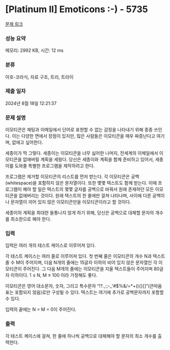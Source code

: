 # [Platinum II] Emoticons :-) - 5735 

[문제 링크](https://www.acmicpc.net/problem/5735) 

### 성능 요약

메모리: 2992 KB, 시간: 12 ms

### 분류

아호-코라식, 자료 구조, 트리, 트라이

### 제출 일자

2024년 8월 18일 12:21:37

### 문제 설명

<p>이모티콘은 채팅과 이메일에서 단어로 표현할 수 없는 감정을 나타내기 위해 종종 쓰인다. 이는 다양한 면에서 장점이 있지만, 많은 사람들은 이모티콘을 매우 짜증난다고 여기며, 없애고 싶어한다.</p>

<p>세종이가 딱 그렇다. 세종이는 이모티콘을 너무 싫어한 나머지, 전세계의 이메일에서 이모티콘을 없애버릴 계획을 세웠다. 당신은 세종이와 계획을 함께 준비하고 있어서, 세종이를 도와줄 특별한 프로그램을 제작하려고 한다.</p>

<p>프로그램은 제거할 이모티콘의 리스트를 먼저 받는다. 각 이모티콘은 공백(whitespace)을 포함하지 않은 문자열이다. 또한 몇몇 텍스트도 함께 받는다. 이때 프로그램이 해야 할 일은 텍스트의 몇몇 글자를 공백으로 바꿔서 원래 존재하던 모든 이모티콘을 없애버리는 것이다. 원래 텍스트의 한 줄에만 걸쳐 나타나며, 사이에 다른 공백이나 문자열이 끼어 있지 않은 이모티콘만을 이모티콘이라고 할 것이다.</p>

<p>세종이의 계획을 최대한 들통나지 않게 하기 위해, 당신은 공백으로 대체할 문자의 개수를 최소한으로 해야 한다.</p>

### 입력 

 <p>입력은 여러 개의 테스트 케이스로 이루어져 있다.</p>

<p>각 테스트 케이스는 여러 줄로 이루어져 있다. 첫 번째 줄은 이모티콘의 개수 N과 텍스트 줄 수 M이 주어지며, 다음 N개의 줄에는 15글자 이하의 비어 있지 않은 문자열인 각 이모티콘이 주어진다. 그 다음 M개의 줄에는 이모티콘을 지울 텍스트들이 주어지며 80글자 이하이다. 1 ≤ N, M ≤ 100 이라 가정해도 좋다.</p>

<p>이모티콘은 영어 대소문자, 숫자, 그리고 특수문자 “!?.,:;-_'#<span>$</span>%&/=*+(){}[]”(큰따옴표는 포함되지 않음)로만 구성될 수 있다. 텍스트는 여기에 추가로 공백문자까지 포함할 수 있다.</p>

<p>입력의 끝에는 N = M = 0이 주어진다.</p>

### 출력 

 <p>각 테스트 케이스에 걸쳐, 한 줄에 하나씩 공백으로 대체해야 할 문자의 최소 개수를 출력한다.</p>

